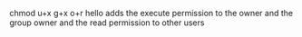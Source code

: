 chmod u+x g+x o+r hello adds the execute permission to the owner and the group owner and the read permission to other users
